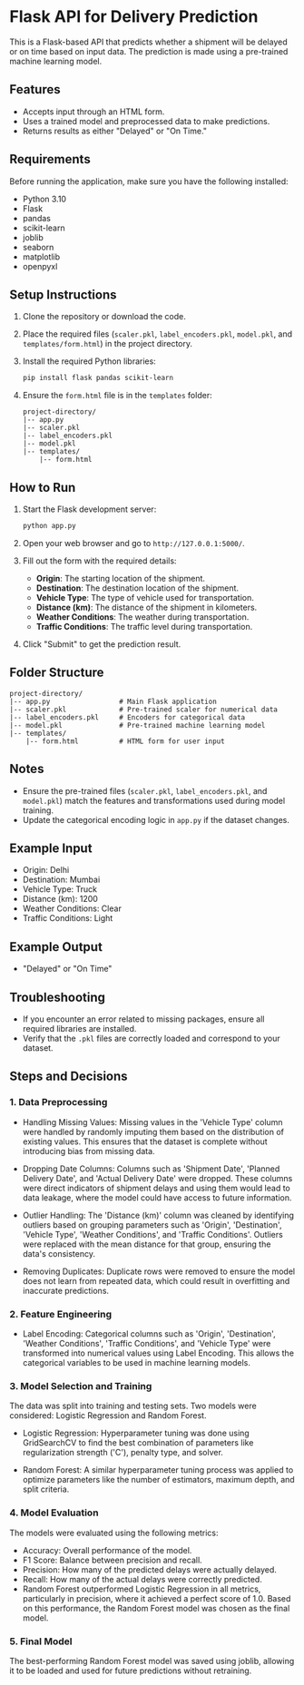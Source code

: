# Flask API for Delivery Prediction

This is a Flask-based API that predicts whether a shipment will be delayed or on time based on input data. The prediction is made using a pre-trained machine learning model.

## Features

- Accepts input through an HTML form.
- Uses a trained model and preprocessed data to make predictions.
- Returns results as either "Delayed" or "On Time."

## Requirements

Before running the application, make sure you have the following installed:

- Python 3.10
- Flask
- pandas
- scikit-learn
- joblib
- seaborn
- matplotlib
- openpyxl

## Setup Instructions

1. Clone the repository or download the code.
2. Place the required files (`scaler.pkl`, `label_encoders.pkl`, `model.pkl`, and `templates/form.html`) in the project directory.
3. Install the required Python libraries:

   ```bash
   pip install flask pandas scikit-learn
   ```

4. Ensure the `form.html` file is in the `templates` folder:

   ```
   project-directory/
   |-- app.py
   |-- scaler.pkl
   |-- label_encoders.pkl
   |-- model.pkl
   |-- templates/
       |-- form.html
   ```

## How to Run

1. Start the Flask development server:

   ```bash
   python app.py
   ```

2. Open your web browser and go to `http://127.0.0.1:5000/`.
3. Fill out the form with the required details:
   - **Origin**: The starting location of the shipment.
   - **Destination**: The destination location of the shipment.
   - **Vehicle Type**: The type of vehicle used for transportation.
   - **Distance (km)**: The distance of the shipment in kilometers.
   - **Weather Conditions**: The weather during transportation.
   - **Traffic Conditions**: The traffic level during transportation.
4. Click "Submit" to get the prediction result.

## Folder Structure

```
project-directory/
|-- app.py                 # Main Flask application
|-- scaler.pkl             # Pre-trained scaler for numerical data
|-- label_encoders.pkl     # Encoders for categorical data
|-- model.pkl              # Pre-trained machine learning model
|-- templates/
    |-- form.html          # HTML form for user input
```

## Notes

- Ensure the pre-trained files (`scaler.pkl`, `label_encoders.pkl`, and `model.pkl`) match the features and transformations used during model training.
- Update the categorical encoding logic in `app.py` if the dataset changes.

## Example Input

- Origin: Delhi
- Destination: Mumbai
- Vehicle Type: Truck
- Distance (km): 1200
- Weather Conditions: Clear
- Traffic Conditions: Light

## Example Output

- "Delayed" or "On Time"

## Troubleshooting

- If you encounter an error related to missing packages, ensure all required libraries are installed.
- Verify that the `.pkl` files are correctly loaded and correspond to your dataset.


## Steps and Decisions
### 1. Data Preprocessing
- Handling Missing Values:
  Missing values in the 'Vehicle Type' column were handled by randomly imputing them based on the distribution of existing values. This ensures that the dataset is complete without introducing bias from missing data.
  
- Dropping Date Columns:
  Columns such as 'Shipment Date', 'Planned Delivery Date', and 'Actual Delivery Date' were dropped. These columns were direct indicators of shipment delays and using them would lead to data leakage, where the model could have access to future information.
  
- Outlier Handling:
  The 'Distance (km)' column was cleaned by identifying outliers based on grouping parameters such as 'Origin', 'Destination', 'Vehicle Type', 'Weather Conditions', and 'Traffic Conditions'. Outliers were replaced with the mean distance for that group, ensuring the data's consistency.
  
- Removing Duplicates:
  Duplicate rows were removed to ensure the model does not learn from repeated data, which could result in overfitting and inaccurate predictions.
  
### 2. Feature Engineering
- Label Encoding:
  Categorical columns such as 'Origin', 'Destination', 'Weather Conditions', 'Traffic Conditions', and 'Vehicle Type' were transformed into numerical values using Label Encoding. This allows the categorical variables to be used in machine learning models.
  
### 3. Model Selection and Training
  The data was split into training and testing sets. Two models were considered: Logistic Regression and Random Forest.

- Logistic Regression:
  Hyperparameter tuning was done using GridSearchCV to find the best combination of parameters like regularization strength ('C'), penalty type, and solver.
  
- Random Forest:
  A similar hyperparameter tuning process was applied to optimize parameters like the number of estimators, maximum depth, and split criteria.
  
### 4. Model Evaluation
   The models were evaluated using the following metrics:
  - Accuracy: Overall performance of the model.
  - F1 Score: Balance between precision and recall.
  - Precision: How many of the predicted delays were actually delayed. 
  - Recall: How many of the actual delays were correctly predicted.
  - Random Forest outperformed Logistic Regression in all metrics, particularly in precision, where it achieved a perfect score of 1.0. Based on this performance, the Random Forest model was chosen as the final model.

### 5. Final Model
The best-performing Random Forest model was saved using joblib, allowing it to be loaded and used for future predictions without retraining.
